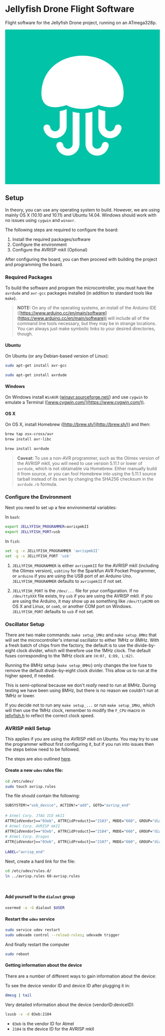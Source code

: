 # Jellyfish Drone Flight Software
Flight software for the Jellyfish Drone project, running on an ATmega328p.

![Jellyfish](jelly.png)

## Setup
In theory, you can use any operating system to build. However, we are using mainly OS X (10.10 and 10.11) and Ubuntu 14.04. Windows should work with no issues using `cygwin` and `winavr`.

The following steps are required to configure the board:
1. Install the required packages/software
2. Configure the environment
3. Configure the AVRISP mkII (Optional)

After configuring the board, you can then proceed with building the project and programming the board.

### Required Packages
To build the software and program the microcontroller, you must have the `avrdude` and `avr-gcc` packages installed (in addition to standard tools like `make`).

>**NOTE:** On any of the operating systems, an install of the Arduino IDE ([https://www.arduino.cc/en/main/software](https://www.arduino.cc/en/main/software)) will include all of the command line tools necessary, but they may be in strange locations. You can always just make symbolic links to your desired directories, though.

#### Ubuntu
On Ubuntu (or any Debian-based version of Linux):
```bash
sudo apt-get install avr-gcc
```
```bash
sudo apt-get install avrdude
```

#### Windows
On Windows install `WinAVR` ([winavr.sourceforge.net/](http://winavr.sourceforge.net/)) and use `cygwin` to emulate a Terminal ([www.cygwin.com/](https://www.cygwin.com/)).

#### OS X
On OS X, install Homebrew ([http://brew.sh/](http://brew.sh/)) and then:
```bash
brew tap osx-cross/avr
brew install avr-libc
```
```bash
brew install avrdude
```

> **Caveat:** To use a non-AVR programmer, such as the Olimex version of the AVRISP mkII, you will need to use version 5.11.1 or lower of `avrdude`, which is not obtainable via Homebrew. Either manually build it from source, or you can fool Homebrew into using the 5.11.1 source tarball instead of its own by changing the SHA256 checksum in the `avrdude.rb` formula.

### Configure the Environment
Next you need to set up a few environmental variables:

In `bash`:
```bash
export JELLYFISH_PROGRAMMER=avrispmkII
export JELLYFISH_PORT=usb
```

In `fish`:
```bash
set -g -x JELLYFISH_PROGRAMMER 'avrispmkII'
set -g -x JELLYFISH_PORT 'usb'
```

1. `JELLYFISH_PROGRAMMER` is either `avrispmkII` for the AVRISP mkII (including the Olimex version), `usbtiny` for the Sparkfun AVR Pocket Programmer, or `arduino` if you are using the USB port of an Arduino Uno. `JELLYFISH_PROGRAMMER` defaults to `avrispmkII` if not set.

2. `JELLYFISH_PORT` is the `/dev/...` file for your configuration. If no `/dev/ttyXXX` file exists, try `usb` if you are using the AVRISP mkII. If you are using the Arduino, it may show up as something like `/dev/ttyACM0` on OS X and Linux, or `com5`, or another COM port on Windows. `JELLYFISH_PORT` defaults to `usb` if not set.

### Oscillator Setup
There are two make commands: `make setup_1MHz` and `make setup_8MHz` that will set the microcontroller's internal oscillator to either 1MHz or 8MHz. With a fresh batch of chips from the factory, the default is to use the divide-by-eight clock divider, which will therefore use the 1MHz clock. The default fuses corresponding to the 1MHz clock are `(H:07, E:D9, L:62)`.

Running the 8MHz setup (`make setup_8MHz`) only changes the low fuse to remove the default divide-by-eight clock divider. This allow us to run at the higher speed, if needed.

This is semi-optional because we don't *really* need to run at 8MHz. During testing we have been using 8MHz, but there is no reason we couldn't run at 1MHz or lower.

If you decide not to run any `make setup_...` or run `make setup_1MHz`, which will then use the 1MHz clock, remember to modify the `F_CPU` macro in [jellyfish.h](./jellyfish.h) to reflect the correct clock speed.

### AVRISP mkII Setup
This applies if you are using the AVRISP mkII on Ubuntu. You may try to use the programmer without first configuring it, but if you run into issues then the steps below need to be followed.

The steps are also outlined [here](http://stackoverflow.com/questions/5412727/avrisp-mkii-doesnt-work-with-avrdude-in-linux).

#### Create a new `udev` rules file:
```bash
cd /etc/udev/
sudo touch avrisp.rules
```
The file should contain the following:

```bash
SUBSYSTEM!="usb_device", ACTION!="add", GOTO="avrisp_end"

# Atmel Corp. JTAG ICE mkII
ATTR{idVendor}=="03eb", ATTR{idProduct}=="2103", MODE="660", GROUP="dialout"
# Atmel Corp. AVRISP mkII
ATTR{idVendor}=="03eb", ATTR{idProduct}=="2104", MODE="660", GROUP="dialout"
# Atmel Corp. Dragon
ATTR{idVendor}=="03eb", ATTR{idProduct}=="2107", MODE="660", GROUP="dialout"

LABEL="avrisp_end"
```

Next, create a hard link for the file:
```bash
cd /etc/udev/rules.d/
ln ../avrisp.rules 60-avrisp.rules
```
<br>

#### Add yourself to the `dialout` group
```bash
usermod -a -G dialout $USER
```

#### Restart the `udev` service
```bash
sudo service udev restart
sudo udevadm control --reload-rules; udevadm trigger
```

And finally restart the computer
```bash
sudo reboot
```

#### Getting information about the device
There are a number of different ways to gain information about the device:

To see the device vendor ID and device ID after plugging it in:
```bash
dmesg | tail
```

Very detailed information about the device (vendorID:deviceID):
```bash
lsusb -v -d 03eb:2104
```
* `03eb` is the vendor ID for Atmel
* `2104` is the device ID for the AVRISP mkII
